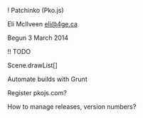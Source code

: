 ! Patchinko (Pko.js)

Eli McIlveen
eli@4ge.ca

Begun 3 March 2014


!! TODO

Scene.drawList[]

Automate builds with Grunt

Register pkojs.com?

How to manage releases, version numbers?
